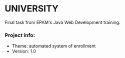 # UNIVERSITY #

Final task from EPAM's Java Web Development training. 

### Project info: ###

* Theme: automated system of enrollment
* Version: 1.0

